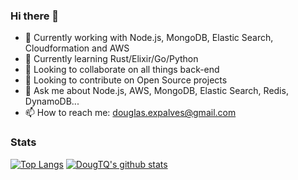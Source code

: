 ### Hi there 👋

<!--
**dougtq/dougtq** is a ✨ _special_ ✨ repository because its `README.md` (this file) appears on your GitHub profile.
-->
- 🔭 Currently working with Node.js, MongoDB, Elastic Search, Cloudformation and AWS
- 🌱 Currently learning Rust/Elixir/Go/Python
- 👯 Looking to collaborate on all things back-end
- 🤔 Looking to contribute on Open Source projects
- 💬 Ask me about Node.js, AWS, MongoDB, Elastic Search, Redis, DynamoDB...
- 📫 How to reach me: douglas.expalves@gmail.com

### Stats

[![Top Langs](https://github-readme-stats.vercel.app/api/top-langs/?username=dougtq&show_icons=true&theme=dark)](https://github.com/anuraghazra/github-readme-stats)
[![DougTQ's github stats](https://github-readme-stats.vercel.app/api?username=dougtq&show_icons=true&theme=dark)](https://github.com/anuraghazra/github-readme-stats)
